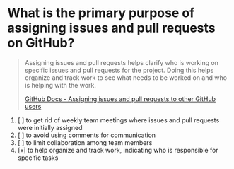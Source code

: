 # What is the primary purpose of assigning issues and pull requests on GitHub?

> Assigning issues and pull requests helps clarify who is working on specific issues and pull requests for the project. Doing this helps organize and track work to see what needs to be worked on and who is helping with the work.
> 
> [GitHub Docs - Assigning issues and pull requests to other GitHub users](https://docs.github.com/en/issues/tracking-your-work-with-issues/assigning-issues-and-pull-requests-to-other-github-users)

1. [ ] to get rid of weekly team meetings where issues and pull requests were initially assigned
1. [ ] to avoid using comments for communication
1. [ ] to limit collaboration among team members
1. [x] to help organize and track work, indicating who is responsible for specific tasks